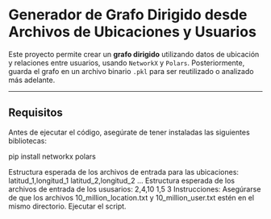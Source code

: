 # Generador de Grafo Dirigido desde Archivos de Ubicaciones y Usuarios

Este proyecto permite crear un **grafo dirigido** utilizando datos de ubicación y relaciones entre usuarios, usando `NetworkX` y `Polars`. Posteriormente, guarda el grafo en un archivo binario `.pkl` para ser reutilizado o analizado más adelante.

---

## Requisitos

Antes de ejecutar el código, asegúrate de tener instaladas las siguientes bibliotecas:

pip install networkx polars

Estructura esperada de los archivos de entrada para las ubicaciones:
latitud_1,longitud_1
latitud_2,longitud_2
...
Estructura esperada de los archivos de entrada de los ususarios:
2,4,10
1,5
3
Instrucciones:
Asegúrarse de que los archivos 10_million_location.txt y 10_million_user.txt estén en el mismo directorio.
Ejecutar el script. 


